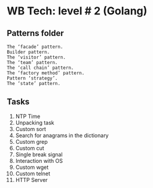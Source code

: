 # WB Tech: level # 2 (Golang)

## Patterns folder

    The ‘facade’ pattern.
    Builder pattern.
    The ‘visitor’ pattern.
    The ‘team’ pattern.
    The ‘call chain’ pattern.
    The ‘factory method’ pattern.
    Pattern ‘strategy’.
    The ‘state’ pattern.

## Tasks

1. NTP Time
2. Unpacking task
3. Custom sort
4. Search for anagrams in the dictionary
5. Custom grep
6. Custom cut
7. Single break signal
8. Interaction with OS
9. Custom wget
10. Custom telnet
11. HTTP Server